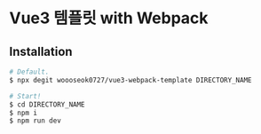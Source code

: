 # Vue3 템플릿 with Webpack

## Installation

```bash
# Default.
$ npx degit woooseok0727/vue3-webpack-template DIRECTORY_NAME

# Start!
$ cd DIRECTORY_NAME
$ npm i
$ npm run dev
```

